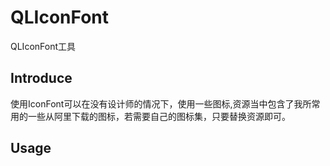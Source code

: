 # QLIconFont
QLIconFont工具
## Introduce
  使用IconFont可以在没有设计师的情况下，使用一些图标,资源当中包含了我所常用的一些从阿里下载的图标，若需要自己的图标集，只要替换资源即可。
  
## Usage
  
 
